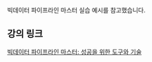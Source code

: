 빅데이터 파이프라인 마스터 실습 예시를 참고했습니다.
## 강의 링크
[빅데이터 파이프라인 마스터: 성공을 위한 도구와 기술](https://www.inflearn.com/course/%EB%B9%85%EB%8D%B0%EC%9D%B4%ED%84%B0-%ED%8C%8C%EC%9D%B4%ED%94%84%EB%9D%BC%EC%9D%B8-%EB%A7%88%EC%8A%A4%ED%84%B0/dashboard)

